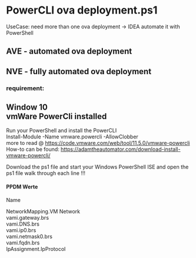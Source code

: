 # PowerCLI ova deployment.ps1   
UseCase: need more than one ova deployment -> IDEA automate it with PowerShell

## AVE -  automated ova deployment
## NVE - fully automated ova deployment

### requirement:    
Window 10  
vmWare PowerCli installed    
-----
Run your PowerShell and install the PowerCLI  
Install-Module -Name vmware.powercli -AllowClobber  
more to read @ https://code.vmware.com/web/tool/11.5.0/vmware-powercli
How-to can be found: https://adamtheautomator.com/download-install-vmware-powercli/

Download the ps1 file and start your Windows PowerShell ISE and open the ps1 file
walk through each line !!!

#### PPDM Werte
Name                        

NetworkMapping.VM Network      
vami.gateway.brs               
vami.DNS.brs                   
vami.ip0.brs                   
vami.netmask0.brs              
vami.fqdn.brs                  
IpAssignment.IpProtocol
